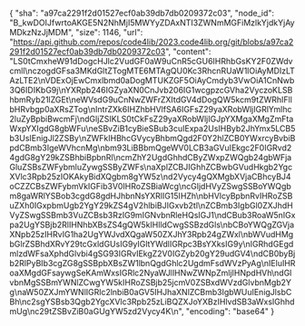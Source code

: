 {
  "sha": "a97ca2291f2d01527ecf0ab39db7db0209372c03",
  "node_id": "B_kwDOIJfwrtoAKGE5N2NhMjI5MWYyZDAxNTI3ZWNmMGFiMzlkYjdkYjAyMDkzNzJjMDM",
  "size": 1146,
  "url": "https://api.github.com/repos/code4lib/2023.code4lib.org/git/blobs/a97ca2291f2d01527ecf0ab39db7db0209372c03",
  "content": "LS0tCmxheW91dDogcHJlc2VudGF0aW9uCnR5cGU6IHRhbGsKY2F0ZWdvcmll\nczogdGFsa3MKdGltZTogMTE6MTAgQU0Kc3RhcnRUaW1lOiAyMDIzLTAzLTE2\nVDExOjEwCmxlbmd0aDogMTUKZGF5OiAyCmdyb3VwOiA1CnNwb3Q6IDIKbG9j\nYXRpb246IGZyaXN0CnJvb206IG1wcgpzcGVha2VyczoKLSBhbmRyb21lZGEt\neWVsdG9uCnNwZWFrZXItdGV4dDogQW5kcm9tZWRhIFllbHRvbgp0aXRsZTog\nIntrZXk6IHZhbHVlfSA6IGFsZ29yaXRobWljIGRlYmlhc2luZyBpbiBwcmFj\ndGljZSIKLS0tCkFsZ29yaXRobWljIGJpYXMgaXMgZmFtaWxpYXIgdG8gbWFu\neSBvZiB1cyBieSBub3cuIExpa2UsIHByb2JhYmx5LCB5b3UsIEnigJl2ZSBy\nZWFkIHBhcGVycyBhbmQgd2F0Y2hlZCB0YWxrcyBvbiBpdCBmb3IgeWVhcnMg\nbm93LiBBbmQgeWV0LCB3aGVuIEkgc2F0IGRvd24gdG8gY29kZSBhbiBpbnRl\ncmZhY2UgdGhhdCByZWxpZWQgb24gbWFjaGluZSBsZWFybmluZywgSSByZWFs\naXplZCBJIGhhZCBwbGVudHkgb2YgcXVlc3Rpb25zIOKAkyBidXQgbm8gYW5z\nd2Vycy4gQXMgbXVjaCBhcyBJ4oCZZCBsZWFybmVkIGFib3V0IHRoZSBiaWcg\ncGljdHVyZSwgSSBoYWQgbm8gaWRlYSBob3cgdG8gdHJhbnNsYXRlIG15IHZh\nbHVlcyBpbnRvIHRoZSBuZXh0IGxpbmUgb2YgY29kZS4gV2hlbiBJIGxvb2tl\nZCBmb3IgbGl0ZXJhdHVyZSwgSSBmb3VuZCBsb3RzIG9mIGNvbnRleHQsIGJ1\ndCBub3RoaW5nIGxpa2UgYSBjb2RlIHNhbXBsZS4gQW5kIHlldCwgSSBzdGls\nbCBoYWQgZGVjaXNpb25zIHRvIG1ha2UgYWJvdXQgaW50ZXJhY3Rpb24gZWxl\nbWVudHMgbGlrZSBhdXRvY29tcGxldGUsIG9yIGltYWdlIGRpc3BsYXksIG9y\nIGRhdGEgdmlzdWFsaXphdGlvbi4gSG93IGRvIEkgZ2V0IGZyb20gY29udGV4\ndCB0byBjb2RlPyBIb3cgZG8gSSBpbXBsZW1lbnQgdGhlc2UgdmFsdWVzPyAg\nIEluIHRoaXMgdGFsaywgSeKAmWxsIGRlc2NyaWJlIHNwZWNpZmljIHNpdHVh\ndGlvbnMgSSBmYWNlZCwgYW5kIHRoZSBjb25jcmV0ZSBxdWVzdGlvbnMgb2Yg\naW50ZXJmYWNlIGRlc2lnbiB0aGV5IHJhaXNlZCBmb3IgbWUuIEnigJlsbCBh\nc2sgYSBsb3Qgb2YgcXVlc3Rpb25zLiBQZXJoYXBzIHlvdSB3aWxsIGhhdmUg\nc29tZSBvZiB0aGUgYW5zd2Vycy4K\n",
  "encoding": "base64"
}
